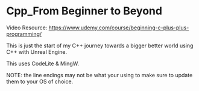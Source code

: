 # Cpp_From Beginner to Beyond
 
 Video Resource: https://www.udemy.com/course/beginning-c-plus-plus-programming/
 
 This is just the start of my C++ journey towards a bigger better world using C++ with Unreal Engine.
 
 This uses CodeLite & MingW.

 NOTE: the line endings may not be what your using to make sure to update them to your OS of choice.

    